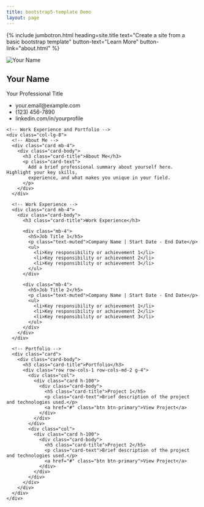 ```yaml
---
title: bootstrap5-template Demo
layout: page
---
```


{% include jumbotron.html heading=site.title text="Create a site from a basic bootstrap template" button-text="Learn More" button-link="about.html" %}

<!-- Add this section below your jumbotron -->
<section class="container py-5">
  <div class="row g-4">
    <!-- Profile Card -->
    <div class="col-lg-4">
      <div class="card h-100">
        <img src="path-to-your-image.jpg" class="card-img-top" alt="Your Name">
        <div class="card-body text-center">
          <h2 class="card-title">Your Name</h2>
          <p class="card-text text-muted">Your Professional Title</p>
          <ul class="list-unstyled">
            <li><i class="bi bi-envelope"></i> your.email@example.com</li>
            <li><i class="bi bi-telephone"></i> (123) 456-7890</li>
            <li><i class="bi bi-linkedin"></i> linkedin.com/in/yourprofile</li>
          </ul>
        </div>
      </div>
    </div>

    <!-- Work Experience and Portfolio -->
    <div class="col-lg-8">
      <!-- About Me -->
      <div class="card mb-4">
        <div class="card-body">
          <h3 class="card-title">About Me</h3>
          <p class="card-text">
            Add a brief professional summary about yourself here. Highlight your key skills, 
            experience, and what makes you unique in your field.
          </p>
        </div>
      </div>

      <!-- Work Experience -->
      <div class="card mb-4">
        <div class="card-body">
          <h3 class="card-title">Work Experience</h3>
          
          <div class="mb-4">
            <h5>Job Title 1</h5>
            <p class="text-muted">Company Name | Start Date - End Date</p>
            <ul>
              <li>Key responsibility or achievement 1</li>
              <li>Key responsibility or achievement 2</li>
              <li>Key responsibility or achievement 3</li>
            </ul>
          </div>

          <div class="mb-4">
            <h5>Job Title 2</h5>
            <p class="text-muted">Company Name | Start Date - End Date</p>
            <ul>
              <li>Key responsibility or achievement 1</li>
              <li>Key responsibility or achievement 2</li>
              <li>Key responsibility or achievement 3</li>
            </ul>
          </div>
        </div>
      </div>

      <!-- Portfolio -->
      <div class="card">
        <div class="card-body">
          <h3 class="card-title">Portfolio</h3>
          <div class="row row-cols-1 row-cols-md-2 g-4">
            <div class="col">
              <div class="card h-100">
                <div class="card-body">
                  <h5 class="card-title">Project 1</h5>
                  <p class="card-text">Brief description of the project and technologies used.</p>
                  <a href="#" class="btn btn-primary">View Project</a>
                </div>
              </div>
            </div>
            <div class="col">
              <div class="card h-100">
                <div class="card-body">
                  <h5 class="card-title">Project 2</h5>
                  <p class="card-text">Brief description of the project and technologies used.</p>
                  <a href="#" class="btn btn-primary">View Project</a>
                </div>
              </div>
            </div>
          </div>
        </div>
      </div>
    </div>
  </div>
</section>
